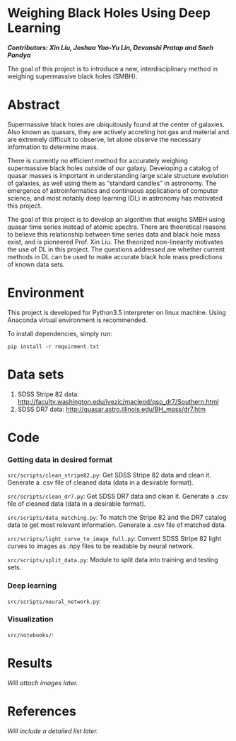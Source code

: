# Weighing Black Holes Using Deep Learning
_**Contributors: Xin Liu, Joshua Yao-Yu Lin, Devanshi Pratap and Sneh Pandya**_

The goal of this project is to introduce a new, interdisciplinary method in weighing supermassive black holes (SMBH).

# Abstract
Supermassive black holes are ubiquitously found at the center of galaxies. Also known as quasars, they are actively accreting hot gas and material and are extremely difficult to observe, let alone observe the necessary information to determine mass.

There is currently no efficient method for accurately weighing supermassive black holes outside of our galaxy.  Developing a catalog of quasar masses is important in understanding large scale structure evolution of galaxies, as well using them as “standard candles” in astronomy. The emergence of astroinformatics and continuous applications of computer science, and most notably deep learning (DL) in astronomy has motivated this project.

The goal of this project is to develop an algorithm that weighs SMBH using quasar time series instead of atomic spectra. There are theoretical reasons to believe this relationship between time series data and black hole mass exist, and is pioneered Prof. Xin Liu. The theorized non-linearity motivates the use of DL in this project. The questions addressed are whether current methods in DL can be used to make accurate black hole mass predictions of known data sets.

# Environment

This project is developed for Python3.5 interpreter on linux machine. Using Anaconda virtual environment is recommended.

To install dependencies, simply run:

`pip install -r requirment.txt`

# Data sets

1. SDSS Stripe 82 data: http://faculty.washington.edu/ivezic/macleod/qso_dr7/Southern.html
2. SDSS DR7 data: http://quasar.astro.illinois.edu/BH_mass/dr7.htm

# Code
### Getting data in desired format

`src/scripts/clean_stripe82.py`: 
Get SDSS Stripe 82 data and clean it. Generate a .csv file of cleaned data (data in a desirable format).

`src/scripts/clean_dr7.py`: 
Get SDSS DR7 data and clean it. Generate a .csv file of cleaned data (data in a desirable format).

`src/scripts/data_matching.py`: 
To match the Stripe 82 and the DR7 catalog data to get most relevant information. Generate a .csv file of matched data.

`src/scripts/light_curve_to_image_full.py`: Convert SDSS Stripe 82 light curves to images as .npy files to be readable by neural network.

`src/scripts/split_data.py`: Module to split data into training and testing sets.

### Deep learning
`src/scripts/neural_network.py`:

### Visualization
`src/notebooks/`:

# Results
_Will attach images later._

# References
_Will include a detailed list later._
